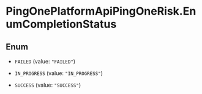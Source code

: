 # PingOnePlatformApiPingOneRisk.EnumCompletionStatus

## Enum


* `FAILED` (value: `"FAILED"`)

* `IN_PROGRESS` (value: `"IN_PROGRESS"`)

* `SUCCESS` (value: `"SUCCESS"`)


